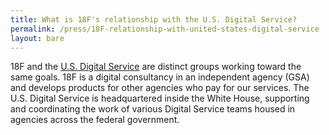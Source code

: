 ```yaml
---
title: What is 18F's relationship with the U.S. Digital Service?
permalink: /press/18F-relationship-with-united-states-digital-service
layout: bare
---
```


18F and the [U.S. Digital Service](https://www.whitehouse.gov/digital/united-states-digital-service) are distinct groups working toward the same goals. 18F is a digital consultancy in an independent agency (GSA) and develops products for other agencies who pay for our services. The U.S. Digital Service is headquartered inside the White House, supporting and coordinating the work of various Digital Service teams housed in agencies across the federal government.
